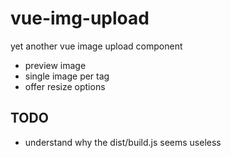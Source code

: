 # vue-img-upload

yet another vue image upload component

- preview image
- single image per tag
- offer resize options

## TODO 

- understand why the dist/build.js seems useless
